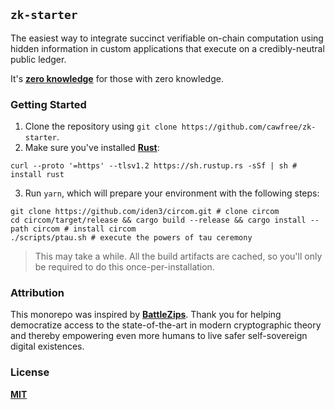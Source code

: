 ## `zk-starter`

The easiest way to integrate succinct verifiable on-chain computation using hidden information in custom applications that execute on a credibly-neutral public ledger.

It's [__zero knowledge__](https://en.wikipedia.org/wiki/Zero-knowledge_proof) for those with zero knowledge.

### Getting Started

1. Clone the repository using `git clone https://github.com/cawfree/zk-starter`.
2. Make sure you've installed [__Rust__](https://www.rust-lang.org/):

```shell
curl --proto '=https' --tlsv1.2 https://sh.rustup.rs -sSf | sh # install rust
```
3. Run `yarn`, which will prepare your environment with the following steps:
 
```shell
git clone https://github.com/iden3/circom.git # clone circom
cd circom/target/release && cargo build --release && cargo install --path circom # install circom
./scripts/ptau.sh # execute the powers of tau ceremony
```

> This may take a while. All the build artifacts are cached, so you'll only be required to do this once-per-installation.

### Attribution

This monorepo was inspired by [__BattleZips__](https://twitter.com/Battlezips). Thank you for helping democratize access to the state-of-the-art in modern cryptographic theory and thereby empowering even more humans to live safer self-sovereign digital existences.

### License
[__MIT__](./LICENSE)
